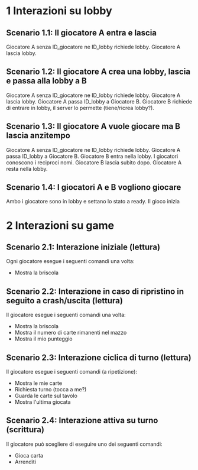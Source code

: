 # 1 Interazioni su lobby

## Scenario 1.1: Il giocatore A entra e lascia

Giocatore A senza ID_giocatore ne ID_lobby richiede lobby.
Giocatore A lascia lobby.

## Scenario 1.2: Il giocatore A crea una lobby, lascia e passa alla lobby a B

Giocatore A senza ID_giocatore ne ID_lobby richiede lobby.
Giocatore A lascia lobby.
Giocatore A passa ID_lobby a Giocatore B.
Giocatore B richiede di entrare in lobby, il server lo permette (tiene/ricrea lobby?).

## Scenario 1.3: Il giocatore A vuole giocare ma B lascia anzitempo

Giocatore A senza ID_giocatore ne ID_lobby richiede lobby.
Giocatore A passa ID_lobby a Giocatore B.
Giocatore B entra nella lobby.
I giocatori conoscono i reciproci nomi.
Giocatore B lascia subito dopo.
Giocatore A resta nella lobby.

## Scenario 1.4: I giocatori A e B vogliono giocare

Ambo i giocatore sono in lobby e settano lo stato a ready.
Il gioco inizia

# 2 Interazioni su game

## Scenario 2.1: Interazione iniziale (lettura)

Ogni giocatore esegue i seguenti comandi una volta:

- Mostra la briscola

## Scenario 2.2: Interazione in caso di ripristino in seguito a crash/uscita (lettura)

Il giocatore esegue i seguenti comandi una volta:

- Mostra la briscola
- Mostra il numero di carte rimanenti nel mazzo
- Mostra il mio punteggio

## Scenario 2.3: Interazione ciclica di turno (lettura)

Il giocatore esegue i seguenti comandi (a ripetizione):

- Mostra le mie carte
- Richiesta turno (tocca a me?)
- Guarda le carte sul tavolo
- Mostra l'ultima giocata

## Scenario 2.4: Interazione attiva su turno (scrittura)

Il giocatore può scegliere di eseguire uno dei seguenti comandi:

- Gioca carta
- Arrenditi

